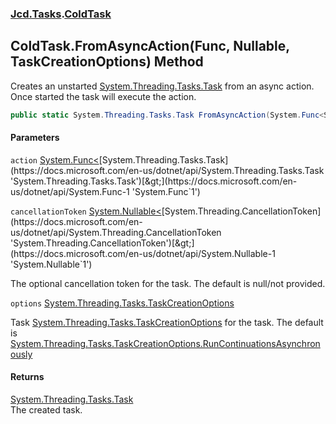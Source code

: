 ### [Jcd.Tasks](Jcd.Tasks.md 'Jcd.Tasks').[ColdTask](Jcd.Tasks.ColdTask.md 'Jcd.Tasks.ColdTask')

## ColdTask.FromAsyncAction(Func<Task>, Nullable<CancellationToken>, TaskCreationOptions) Method

Creates an unstarted [System.Threading.Tasks.Task](https://docs.microsoft.com/en-us/dotnet/api/System.Threading.Tasks.Task 'System.Threading.Tasks.Task') from an async action. Once started the task will execute the action.

```csharp
public static System.Threading.Tasks.Task FromAsyncAction(System.Func<System.Threading.Tasks.Task> action, System.Nullable<System.Threading.CancellationToken> cancellationToken=null, System.Threading.Tasks.TaskCreationOptions options=System.Threading.Tasks.TaskCreationOptions.RunContinuationsAsynchronously);
```
#### Parameters

<a name='Jcd.Tasks.ColdTask.FromAsyncAction(System.Func_System.Threading.Tasks.Task_,System.Nullable_System.Threading.CancellationToken_,System.Threading.Tasks.TaskCreationOptions).action'></a>

`action` [System.Func&lt;](https://docs.microsoft.com/en-us/dotnet/api/System.Func-1 'System.Func`1')[System.Threading.Tasks.Task](https://docs.microsoft.com/en-us/dotnet/api/System.Threading.Tasks.Task 'System.Threading.Tasks.Task')[&gt;](https://docs.microsoft.com/en-us/dotnet/api/System.Func-1 'System.Func`1')

<a name='Jcd.Tasks.ColdTask.FromAsyncAction(System.Func_System.Threading.Tasks.Task_,System.Nullable_System.Threading.CancellationToken_,System.Threading.Tasks.TaskCreationOptions).cancellationToken'></a>

`cancellationToken` [System.Nullable&lt;](https://docs.microsoft.com/en-us/dotnet/api/System.Nullable-1 'System.Nullable`1')[System.Threading.CancellationToken](https://docs.microsoft.com/en-us/dotnet/api/System.Threading.CancellationToken 'System.Threading.CancellationToken')[&gt;](https://docs.microsoft.com/en-us/dotnet/api/System.Nullable-1 'System.Nullable`1')

The optional cancellation token for the task. The default is null/not provided.

<a name='Jcd.Tasks.ColdTask.FromAsyncAction(System.Func_System.Threading.Tasks.Task_,System.Nullable_System.Threading.CancellationToken_,System.Threading.Tasks.TaskCreationOptions).options'></a>

`options` [System.Threading.Tasks.TaskCreationOptions](https://docs.microsoft.com/en-us/dotnet/api/System.Threading.Tasks.TaskCreationOptions 'System.Threading.Tasks.TaskCreationOptions')

Task [System.Threading.Tasks.TaskCreationOptions](https://docs.microsoft.com/en-us/dotnet/api/System.Threading.Tasks.TaskCreationOptions 'System.Threading.Tasks.TaskCreationOptions') for the task. The default is [System.Threading.Tasks.TaskCreationOptions.RunContinuationsAsynchronously](https://docs.microsoft.com/en-us/dotnet/api/System.Threading.Tasks.TaskCreationOptions.RunContinuationsAsynchronously 'System.Threading.Tasks.TaskCreationOptions.RunContinuationsAsynchronously')

#### Returns
[System.Threading.Tasks.Task](https://docs.microsoft.com/en-us/dotnet/api/System.Threading.Tasks.Task 'System.Threading.Tasks.Task')  
The created task.